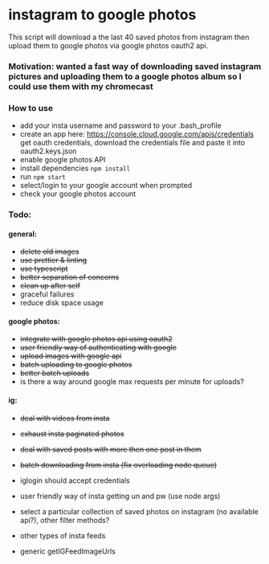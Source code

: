 # instagram to google photos

This script will download a the last 40 saved photos from instagram then upload them to google photos via google photos oauth2 api.

### Motivation: wanted a fast way of downloading saved instagram pictures and uploading them to a google photos album so I could use them with my chromecast

### How to use

- add your insta username and password to your .bash_profile
- create an app here: https://console.cloud.google.com/apis/credentials get oauth credentials, download the credentials file and paste it into oauth2.keys.json
- enable google photos API
- install dependencies `npm install`
- run `npm start`
- select/login to your google account when prompted
- check your google photos account

### Todo:

#### general:

- ~~delete old images~~
- ~~use prettier & linting~~
- ~~use typescript~~
- ~~better separation of concerns~~
- ~~clean up after self~~
- graceful failures
- reduce disk space usage

#### google photos:

- ~~integrate with google photos api using oauth2~~
- ~~user friendly way of authenticating with google~~
- ~~upload images with google api~~
- ~~batch uploading to google photos~~
- ~~better batch uploads~~
- is there a way around google max requests per minute for uploads?

#### ig:

- ~~deal with videos from insta~~
- ~~exhaust insta paginated photos~~
- ~~deal with saved posts with more then one post in them~~
- ~~batch downloading from insta (fix overloading node queue)~~

- iglogin should accept credentials
- user friendly way of insta getting un and pw (use node args)
- select a particular collection of saved photos on instagram (no available api?), other filter methods?
- other types of insta feeds
- generic getIGFeedImageUrls
